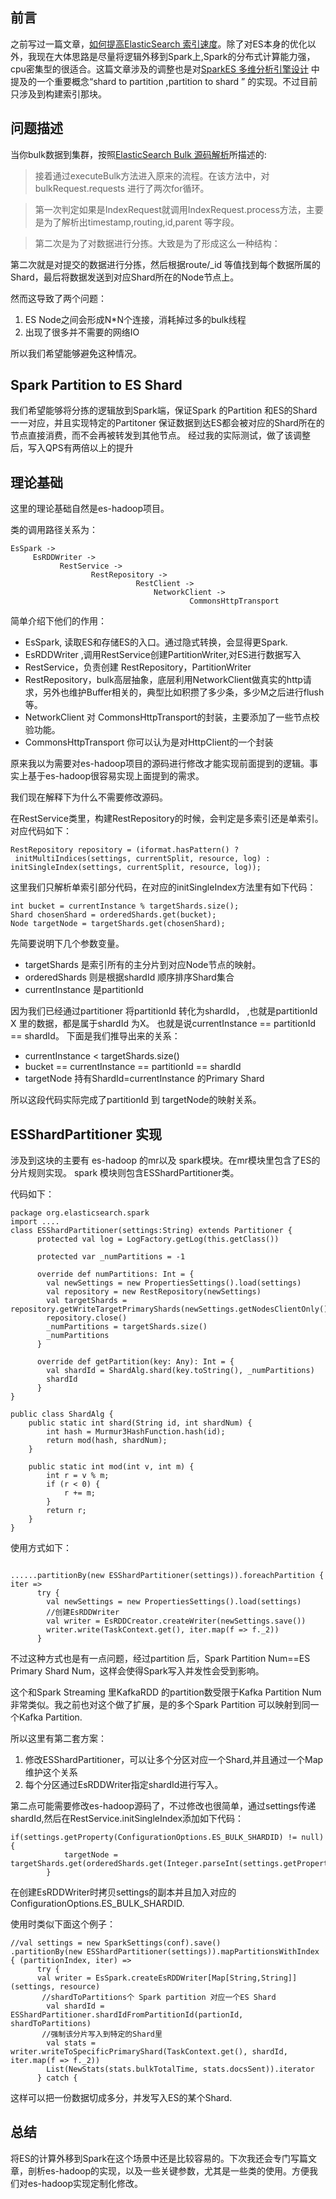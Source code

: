 ## 前言

之前写过一篇文章，[如何提高ElasticSearch 索引速度](http://www.jianshu.com/p/5eeeeb4375d4)。除了对ES本身的优化以外，我现在大体思路是尽量将逻辑外移到Spark上,Spark的分布式计算能力强，cpu密集型的很适合。这篇文章涉及的调整也是对[SparkES 多维分析引擎设计](http://www.jianshu.com/p/556ac1bd29ea) 中提及的一个重要概念“shard to partition ,partition to shard ” 的实现。不过目前只涉及到构建索引那块。

## 问题描述

当你bulk数据到集群，按照[ElasticSearch Bulk 源码解析](http://www.jianshu.com/p/62febe581fcb)所描述的:

>   接着通过executeBulk方法进入原来的流程。在该方法中，对bulkRequest.requests 进行了两次for循环。

>第一次判定如果是IndexRequest就调用IndexRequest.process方法，主要是为了解析出timestamp,routing,id,parent 等字段。

> 第二次是为了对数据进行分拣。大致是为了形成这么一种结构：

第二次就是对提交的数据进行分拣，然后根据route/_id 等值找到每个数据所属的Shard，最后将数据发送到对应Shard所在的Node节点上。

然而这导致了两个问题：

1. ES Node之间会形成N*N个连接，消耗掉过多的bulk线程
2. 出现了很多并不需要的网络IO

所以我们希望能够避免这种情况。

## Spark Partition to ES Shard

我们希望能够将分拣的逻辑放到Spark端，保证Spark 的Partition 和ES的Shard 一一对应，并且实现特定的Partitoner 保证数据到达ES都会被对应的Shard所在的节点直接消费，而不会再被转发到其他节点。
经过我的实际测试，做了该调整后，写入QPS有两倍以上的提升


## 理论基础

这里的理论基础自然是es-hadoop项目。

类的调用路径关系为：

```
EsSpark -> 
     EsRDDWriter -> 
           RestService -> 
                  RestRepository -> 
                            RestClient ->
                                NetworkClient -> 
                                        CommonsHttpTransport
```

简单介绍下他们的作用：

* EsSpark, 读取ES和存储ES的入口。通过隐式转换，会显得更Spark.
* EsRDDWriter ,调用RestService创建PartitionWriter,对ES进行数据写入
* RestService，负责创建 RestRepository，PartitionWriter
* RestRepository，bulk高层抽象，底层利用NetworkClient做真实的http请求，另外也维护Buffer相关的，典型比如积攒了多少条，多少M之后进行flush等。
* NetworkClient 对 CommonsHttpTransport的封装，主要添加了一些节点校验功能。
* CommonsHttpTransport 你可以认为是对HttpClient的一个封装

原来我以为需要对es-hadoop项目的源码进行修改才能实现前面提到的逻辑。事实上基于es-hadoop很容易实现上面提到的需求。

我们现在解释下为什么不需要修改源码。

在RestService类里，构建RestRepository的时候，会判定是多索引还是单索引。对应代码如下：

```
RestRepository repository = (iformat.hasPattern() ?
 initMultiIndices(settings, currentSplit, resource, log) : 
initSingleIndex(settings, currentSplit, resource, log));
```

这里我们只解析单索引部分代码，在对应的initSingleIndex方法里有如下代码：

```
int bucket = currentInstance % targetShards.size();
Shard chosenShard = orderedShards.get(bucket);
Node targetNode = targetShards.get(chosenShard);
```
先简要说明下几个参数变量。

* targetShards 是索引所有的主分片到对应Node节点的映射。
* orderedShards 则是根据shardId 顺序排序Shard集合
* currentInstance 是partitionId

因为我们已经通过partitioner 将partitionId 转化为shardId，
,也就是partitionId X 里的数据，都是属于shardId 为X。 也就是说currentInstance == partitionId == shardId。
下面是我们推导出来的关系：

* currentInstance < targetShards.size() 
* bucket == currentInstance == partitionId == shardId
* targetNode 持有ShardId=currentInstance 的Primary Shard

所以这段代码实际完成了partitionId 到 targetNode的映射关系。

## ESShardPartitioner 实现

涉及到这块的主要有 es-hadoop 的mr以及 spark模块。在mr模块里包含了ES的分片规则实现。 spark 模块则包含ESShardPartitioner类。

代码如下：

```
package org.elasticsearch.spark
import ....
class ESShardPartitioner(settings:String) extends Partitioner {
      protected val log = LogFactory.getLog(this.getClass())
      
      protected var _numPartitions = -1 
      
      override def numPartitions: Int = {   
        val newSettings = new PropertiesSettings().load(settings)
        val repository = new RestRepository(newSettings)
        val targetShards = repository.getWriteTargetPrimaryShards(newSettings.getNodesClientOnly())
        repository.close()
        _numPartitions = targetShards.size()
        _numPartitions
      }

      override def getPartition(key: Any): Int = {
        val shardId = ShardAlg.shard(key.toString(), _numPartitions)
        shardId
      }
}

public class ShardAlg {
    public static int shard(String id, int shardNum) {
        int hash = Murmur3HashFunction.hash(id);
        return mod(hash, shardNum);
    }

    public static int mod(int v, int m) {
        int r = v % m;
        if (r < 0) {
            r += m;
        }
        return r;
    }
}
```

使用方式如下：

```

......partitionBy(new ESShardPartitioner(settings)).foreachPartition { iter =>
      try {
        val newSettings = new PropertiesSettings().load(settings)
        //创建EsRDDWriter
        val writer = EsRDDCreator.createWriter(newSettings.save())
        writer.write(TaskContext.get(), iter.map(f => f._2))        
      }
```

不过这种方式也是有一点问题，经过partition 后，Spark Partition Num==ES Primary Shard Num，这样会使得Spark写入并发性会受到影响。

这个和Spark Streaming 里KafkaRDD 的partition数受限于Kafka Partition Num 非常类似。我之前也对这个做了扩展，是的多个Spark Partition 可以映射到同一个Kafka Partition.

所以这里有第二套方案：

1. 修改ESShardPartitioner，可以让多个分区对应一个Shard,并且通过一个Map维护这个关系
2. 每个分区通过EsRDDWriter指定shardId进行写入。

第二点可能需要修改es-hadoop源码了，不过修改也很简单，通过settings传递shardId,然后在RestService.initSingleIndex添加如下代码：

```
if(settings.getProperty(ConfigurationOptions.ES_BULK_SHARDID) != null){       
        	targetNode = targetShards.get(orderedShards.get(Integer.parseInt(settings.getProperty(ConfigurationOptions.ES_BULK_SHARDID))));
        }
```

在创建EsRDDWriter时拷贝settings的副本并且加入对应的ConfigurationOptions.ES_BULK_SHARDID.

使用时类似下面这个例子：

```
//val settings = new SparkSettings(conf).save()
.partitionBy(new ESShardPartitioner(settings)).mapPartitionsWithIndex { (partitionIndex, iter) =>
      try {
      val writer = EsSpark.createEsRDDWriter[Map[String,String]](settings, resource)
       //shardToPartitions个 Spark partition 对应一个ES Shard
        val shardId = ESShardPartitioner.shardIdFromPartitionId(partionId, shardToPartitions)
       //强制该分片写入到特定的Shard里
        val stats = writer.writeToSpecificPrimaryShard(TaskContext.get(), shardId, iter.map(f => f._2))
        List(NewStats(stats.bulkTotalTime, stats.docsSent)).iterator
      } catch {
```

这样可以把一份数据切成多分，并发写入ES的某个Shard.

## 总结

将ES的计算外移到Spark在这个场景中还是比较容易的。下次我还会专门写篇文章，剖析es-hadoop的实现，以及一些关键参数，尤其是一些类的使用。方便我们对es-hadoop实现定制化修改。
